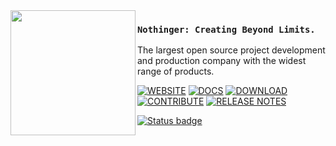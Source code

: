 <img src="./logo-bg.png" align="left" width="200"/>

### `Nothinger: Creating Beyond Limits.`

The largest open source project development and production company with the widest range of products.

[![WEBSITE](https://img.shields.io/badge/WEBSITE-000000?style=for-the-badge&logo=googlechrome&logoColor=white)](https://www.nothingerr.com)
[![DOCS](https://img.shields.io/badge/DOCS-000000?style=for-the-badge&logo=readthedocs&logoColor=white)](https://www.nothingerr.com/docs)
[![DOWNLOAD](https://img.shields.io/badge/DOWNLOAD-000000?style=for-the-badge&logo=download&logoColor=white)](https://www.nothingerr.com/downloads)
[![CONTRIBUTE](https://img.shields.io/badge/CONTRIBUTE-000000?style=for-the-badge&logo=github&logoColor=white)](https://www.nothingerr.com/contribute)
[![RELEASE NOTES](https://img.shields.io/badge/RELEASE_NOTES-000000?style=for-the-badge&logo=changelog&logoColor=white)](https://www.nothingerr.com/release-notes/latest)

[![Status badge](https://img.shields.io/endpoint?url=https%3A%2F%2Fuptime.zen-browser.app%2Fshield-badges%2Fstatus.json&style=for-the-badge)](https://uptime.nothingerr.com)
